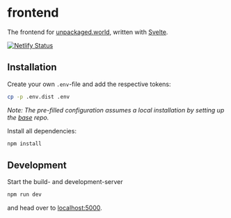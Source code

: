 # frontend

The frontend for [unpackaged.world](https://unpackaged.world), written with [Svelte](https://svelte.dev).

[![Netlify Status](https://api.netlify.com/api/v1/badges/4a0c2551-f427-4ead-9baf-bda001c8fe93/deploy-status)](https://app.netlify.com/sites/clever-pasteur-7e02ee/deploys)

## Installation

Create your own `.env`-file and add the respective tokens:

```sh
cp -p .env.dist .env
```

_Note: The pre-filled configuration assumes a local installation by setting up the [base](https://github.com/der-nackte-halloumi/base) repo._

Install all dependencies:

```sh
npm install
```

## Development

Start the build- and development-server

```sh
npm run dev
```

and head over to [localhost:5000](http://localhost:5000).
